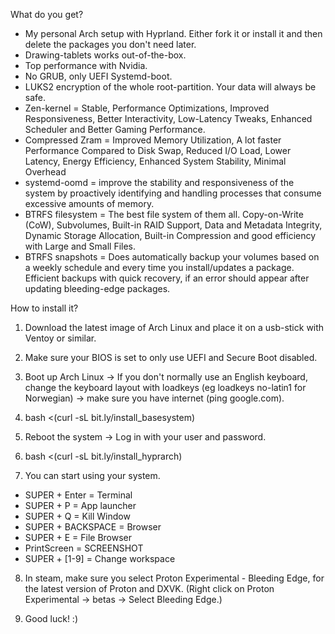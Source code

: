 What do you get?

- My personal Arch setup with Hyprland. Either fork it or install it and then delete the packages you don't need later.
- Drawing-tablets works out-of-the-box.
- Top performance with Nvidia.
- No GRUB, only UEFI Systemd-boot.
- LUKS2 encryption of the whole root-partition. Your data will always be safe.
- Zen-kernel = Stable, Performance Optimizations, Improved Responsiveness, Better Interactivity, Low-Latency Tweaks, Enhanced Scheduler and Better Gaming Performance.
- Compressed Zram = Improved Memory Utilization, A lot faster Performance Compared to Disk Swap, Reduced I/O Load, Lower Latency, Energy Efficiency, Enhanced System Stability, Minimal Overhead
- systemd-oomd = improve the stability and responsiveness of the system by proactively identifying and handling processes that consume excessive amounts of memory.
- BTRFS filesystem = The best file system of them all. Copy-on-Write (CoW), Subvolumes, Built-in RAID Support, Data and Metadata Integrity, Dynamic Storage Allocation, Built-in Compression and good efficiency with Large and Small Files.
- BTRFS snapshots = Does automatically backup your volumes based on a weekly schedule and every time you install/updates a package. Efficient backups with quick recovery, if an error should appear after updating bleeding-edge packages.

How to install it?

1. Download the latest image of Arch Linux and place it on a usb-stick with Ventoy or similar.

2. Make sure your BIOS is set to only use UEFI and Secure Boot disabled.

3. Boot up Arch Linux -> If you don't normally use an English keyboard, change the keyboard layout with loadkeys (eg loadkeys no-latin1 for Norwegian) -> make sure you have internet (ping google.com).

4. bash <(curl -sL bit.ly/install_basesystem)

5. Reboot the system -> Log in with your user and password.

6. bash <(curl -sL bit.ly/install_hyprarch)

7. You can start using your system.

- SUPER + Enter = Terminal 
- SUPER + P = App launcher 
- SUPER + Q = Kill Window
- SUPER + BACKSPACE = Browser 
- SUPER + E = File Browser 
- PrintScreen = SCREENSHOT 
- SUPER + [1-9] = Change workspace

8. In steam, make sure you select Proton Experimental - Bleeding Edge, for the latest version of Proton and DXVK. (Right click on Proton Experimental -> betas -> Select Bleeding Edge.)
   
9. Good luck! :)
